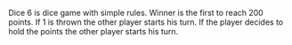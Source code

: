 Dice 6 is dice game with simple rules.
Winner is the first to reach 200 points.
If 1 is thrown the other player starts his turn.
If the player decides to hold the points the other player starts his turn.
